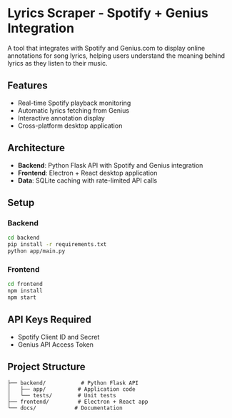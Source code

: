 # Lyrics Scraper - Spotify + Genius Integration

A tool that integrates with Spotify and Genius.com to display online annotations for song lyrics, helping users understand the meaning behind lyrics as they listen to their music.

## Features

- Real-time Spotify playback monitoring
- Automatic lyrics fetching from Genius
- Interactive annotation display
- Cross-platform desktop application

## Architecture

- **Backend**: Python Flask API with Spotify and Genius integration
- **Frontend**: Electron + React desktop application
- **Data**: SQLite caching with rate-limited API calls

## Setup

### Backend
```bash
cd backend
pip install -r requirements.txt
python app/main.py
```

### Frontend
```bash
cd frontend
npm install
npm start
```

## API Keys Required

- Spotify Client ID and Secret
- Genius API Access Token

## Project Structure

```
├── backend/           # Python Flask API
│   ├── app/          # Application code
│   └── tests/        # Unit tests
├── frontend/         # Electron + React app
└── docs/            # Documentation
```